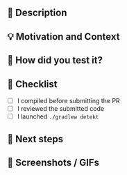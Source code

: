 ## 📜 Description

## 💡 Motivation and Context

## 💚 How did you test it?

## 📝 Checklist
* [ ] I compiled before submitting the PR
* [ ] I reviewed the submitted code
* [ ] I launched `./gradlew detekt`

## 🔮 Next steps

## 📸 Screenshots / GIFs
